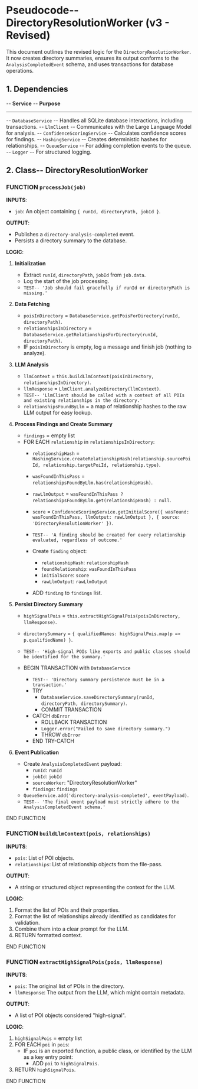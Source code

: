 # Pseudocode-- DirectoryResolutionWorker (v3 - Revised)

This document outlines the revised logic for the `DirectoryResolutionWorker`. It now creates directory summaries, ensures its output conforms to the `AnalysisCompletedEvent` schema, and uses transactions for database operations.

## 1. Dependencies

-- **Service** -- **Purpose**
-- --- -- ---
-- `DatabaseService` -- Handles all SQLite database interactions, including transactions.
-- `LlmClient` -- Communicates with the Large Language Model for analysis.
-- `ConfidenceScoringService` -- Calculates confidence scores for findings.
-- `HashingService` -- Creates deterministic hashes for relationships.
-- `QueueService` -- For adding completion events to the queue.
-- `Logger` -- For structured logging.

## 2. Class-- DirectoryResolutionWorker

### FUNCTION `processJob(job)`

**INPUTS**:
-   `job`: An object containing `{ runId, directoryPath, jobId }`.

**OUTPUT**:
-   Publishes a `directory-analysis-completed` event.
-   Persists a directory summary to the database.

**LOGIC**:

1.  **Initialization**
    -   Extract `runId`, `directoryPath`, `jobId` from `job.data`.
    -   Log the start of the job processing.
    -   `TEST-- 'Job should fail gracefully if runId or directoryPath is missing.'`

2.  **Data Fetching**
    -   `poisInDirectory` = `DatabaseService.getPoisForDirectory(runId, directoryPath)`.
    -   `relationshipsInDirectory` = `DatabaseService.getRelationshipsForDirectory(runId, directoryPath)`.
    -   IF `poisInDirectory` is empty, log a message and finish job (nothing to analyze).

3.  **LLM Analysis**
    -   `llmContext` = `this.buildLlmContext(poisInDirectory, relationshipsInDirectory)`.
    -   `llmResponse` = `LlmClient.analyzeDirectory(llmContext)`.
    -   `TEST-- 'LlmClient should be called with a context of all POIs and existing relationships in the directory.'`
    -   `relationshipsFoundByLlm` = a map of relationship hashes to the raw LLM output for easy lookup.

4.  **Process Findings and Create Summary**
    -   `findings` = empty list
    -   FOR EACH `relationship` in `relationshipsInDirectory`:
        -   `relationshipHash` = `HashingService.createRelationshipHash(relationship.sourcePoiId, relationship.targetPoiId, relationship.type)`.
        -   `wasFoundInThisPass` = `relationshipsFoundByLlm.has(relationshipHash)`.
        -   `rawLlmOutput` = `wasFoundInThisPass ? relationshipsFoundByLlm.get(relationshipHash) : null`.
        -   `score` = `ConfidenceScoringService.getInitialScore({ wasFound: wasFoundInThisPass, llmOutput: rawLlmOutput }, { source: 'DirectoryResolutionWorker' })`.
        -   `TEST-- 'A finding should be created for every relationship evaluated, regardless of outcome.'`

        -   Create `finding` object:
            -   `relationshipHash`: `relationshipHash`
            -   `foundRelationship`: `wasFoundInThisPass`
            -   `initialScore`: `score`
            -   `rawLlmOutput`: `rawLlmOutput`
        -   ADD `finding` to `findings` list.

5.  **Persist Directory Summary**
    -   `highSignalPois` = `this.extractHighSignalPois(poisInDirectory, llmResponse)`.
    -   `directorySummary` = `{ qualifiedNames: highSignalPois.map(p => p.qualifiedName) }`.
    -   `TEST-- 'High-signal POIs like exports and public classes should be identified for the summary.'`

    -   BEGIN TRANSACTION with `DatabaseService`
        -   `TEST-- 'Directory summary persistence must be in a transaction.'`
        -   TRY
            -   `DatabaseService.saveDirectorySummary(runId, directoryPath, directorySummary)`.
            -   COMMIT TRANSACTION
        -   CATCH `dbError`
            -   ROLLBACK TRANSACTION
            -   `Logger.error("Failed to save directory summary.")`
            -   THROW `dbError`
        -   END TRY-CATCH

6.  **Event Publication**
    -   Create `AnalysisCompletedEvent` payload:
        -   `runId`: `runId`
        -   `jobId`: `jobId`
        -   `sourceWorker`: "DirectoryResolutionWorker"
        -   `findings`: `findings`
    -   `QueueService.add('directory-analysis-completed', eventPayload)`.
    -   `TEST-- 'The final event payload must strictly adhere to the AnalysisCompletedEvent schema.'`

END FUNCTION

### FUNCTION `buildLlmContext(pois, relationships)`

**INPUTS**:
-   `pois`: List of POI objects.
-   `relationships`: List of relationship objects from the file-pass.

**OUTPUT**:
-   A string or structured object representing the context for the LLM.

**LOGIC**:

1.  Format the list of POIs and their properties.
2.  Format the list of relationships already identified as candidates for validation.
3.  Combine them into a clear prompt for the LLM.
4.  RETURN formatted context.

END FUNCTION

### FUNCTION `extractHighSignalPois(pois, llmResponse)`

**INPUTS**:
-   `pois`: The original list of POIs in the directory.
-   `llmResponse`: The output from the LLM, which might contain metadata.

**OUTPUT**:
-   A list of POI objects considered "high-signal".

**LOGIC**:

1.  `highSignalPois` = empty list
2.  FOR EACH `poi` in `pois`:
    -   IF `poi` is an exported function, a public class, or identified by the LLM as a key entry point:
        -   ADD `poi` to `highSignalPois`.
3.  RETURN `highSignalPois`.

END FUNCTION